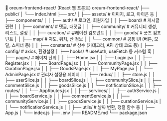 📁 oreum-frontend-react/ (React 웹 프론트)
oreum-frontend-react/
├── public/
│   └── index.html
├── src/
│   ├── assets/                         # 이미지, 로고, 아이콘 등
│   ├── components/
│   │   ├── auth/                      # 로그인, 회원가입
│   │   ├── board/                     # 게시글 관련
│   │   ├── comment/                   # 댓글, 대댓글
│   │   ├── community/                 # 커뮤니티 생성, 리스트, 설정
│   │   ├── curation/                  # 큐레이션 컴포넌트
│   │   ├── goods/                     # 굿즈 컴포넌트
│   │   ├── map/                       # 지도, 위치, 산 정보
│   │   └── common/                    # 공통 UI (버튼, 모달, 스피너 등)
│
│   ├── constants/                     # 상수 (카테고리, API 상태 코드 등)
│   ├── config/                        # axios, 환경설정
│   ├── hooks/                         # useAuth, useFetch 등 커스텀 훅
│   ├── pages/                         # 페이지 단위
│   │   ├── Home.jsx
│   │   ├── Login.jsx
│   │   ├── Register.jsx
│   │   ├── BoardPage.jsx
│   │   ├── CommunityPage.jsx
│   │   ├── CurationPage.jsx
│   │   ├── GoodsPage.jsx
│   │   ├── MyPage.jsx
│   │   └── AdminPage.jsx              # 관리자 설정용 페이지
│
│   ├── redux/
│   │   ├── store.js
│   │   ├── userSlice.js
│   │   ├── boardSlice.js
│   │   ├── communitySlice.js
│   │   ├── commentSlice.js
│   │   ├── goodsSlice.js
│   │   └── notificationSlice.js
│
│   ├── routes/
│   │   └── AppRoutes.jsx
│
│   ├── services/
│   │   ├── authService.js
│   │   ├── boardService.js
│   │   ├── commentService.js
│   │   ├── communityService.js
│   │   ├── goodsService.js
│   │   ├── curationService.js
│   │   └── notificationService.js
│
│   ├── utils/                         # 날짜 변환, 정렬 함수 등
│   ├── App.js
│   └── index.js
├── .env
├── README.md
└── package.json